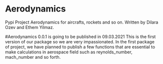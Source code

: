 # Aerodynamics
Pypi Project Aerodynamics for aircrafts, rockets and so on. 
Written by Dilara Ozev and Ethem Yilmaz.

#Aerodynamics 0.0.1 is going to be published in 09.03.2021
This is the first version of our package so we are very impassionated. In the first package of project, we have planned to publish a few functions 
that are essential to make calculations in aerospace field such as reynolds_number, mach_number and so forth.
